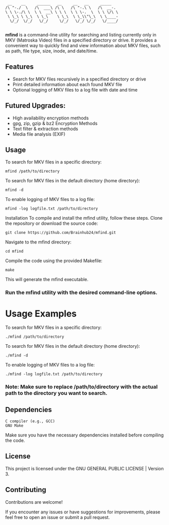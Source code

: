 ```
 __    __     ______   __     __   __     _____    
/\ "-./  \   /\  ___\ /\ \   /\ "-.\ \   /\  __-.  
\ \ \-./\ \  \ \  __\ \ \ \  \ \ \-.  \  \ \ \/\ \ 
 \ \_\ \ \_\  \ \_\    \ \_\  \ \_\\"\_\  \ \____- 
  \/_/  \/_/   \/_/     \/_/   \/_/ \/_/   \/____/ 
                                                   
```

**mfind** is a command-line utility for searching and listing currently only in MKV (Matroska Video) files in a specified directory or drive.
It provides a convenient way to quickly find and view information about MKV files, such as path, file type, size, inode, and date/time.

## Features

- Search for MKV files recursively in a specified directory or drive
- Print detailed information about each found MKV file
- Optional logging of MKV files to a log file with date and time

## Futured Upgrades:
- High availability encryption methods
- gpg, zip, gzip & bz2 Encryption Methods
- Text filter & extraction methods
- Media file analysis (EXIF)

## Usage

To search for MKV files in a specific directory:
```
mfind /path/to/directory
```

To search for MKV files in the default directory (home directory):
```
mfind -d
```

To enable logging of MKV files to a log file:
```
mfind -log logfile.txt /path/to/directory
```

Installation
To compile and install the mfind utility, follow these steps.
Clone the repository or download the source code:
```
git clone https://github.com/Brainhub24/mfind.git
```

Navigate to the mfind directory:
```
cd mfind
```

Compile the code using the provided Makefile:
```
make
```

This will generate the mfind executable.

### Run the mfind utility with the desired command-line options.

# Usage Examples
To search for MKV files in a specific directory:
```
./mfind /path/to/directory
```

To search for MKV files in the default directory (home directory):
```
./mfind -d
```

To enable logging of MKV files to a log file:
```
./mfind -log logfile.txt /path/to/directory
```

### Note: Make sure to replace /path/to/directory with the actual path to the directory you want to search.

## Dependencies
```
C compiler (e.g., GCC)
GNU Make
```
Make sure you have the necessary dependencies installed before compiling the code.

## License
This project is licensed under the GNU GENERAL PUBLIC LICENSE | Version 3.

## Contributing
Contributions are welcome!

If you encounter any issues or have suggestions for improvements, please feel free to open an issue or submit a pull request.
